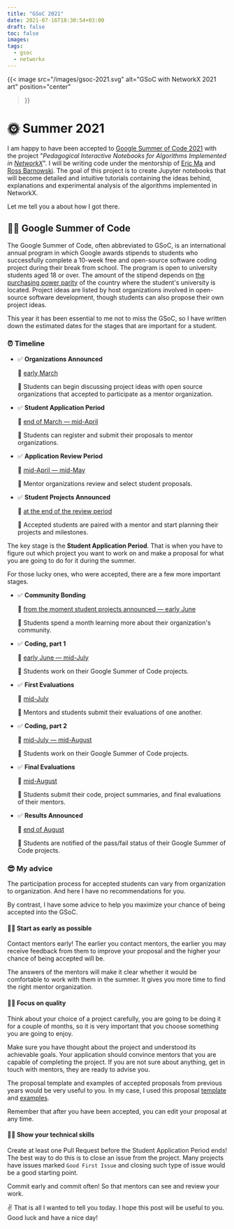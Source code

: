 ```yaml
---
title: "GSoC 2021"
date: 2021-07-16T18:30:54+03:00
draft: false
toc: false
images:
tags:
  - gsoc
  - networkx
---
```


{{< image
    src="/images/gsoc-2021.svg"
    alt="GSoC with NetworkX 2021 art"
    position="center"
>}}

# 🌞 ️Summer 2021

I am happy to have been accepted to
[Google Summer of Code 2021](https://summerofcode.withgoogle.com/)
with the project
"*Pedagogical Interactive Notebooks for Algorithms Implemented in [NetworkX](https://networkx.org/)*".
I will be writing code under the mentorship of
[Eric Ma](https://github.com/ericmjl)
and
[Ross Barnowski](https://github.com/rossbar).
The goal of this project is to create Jupyter notebooks that will become detailed and intuitive tutorials
containing the ideas behind, explanations and experimental analysis of the algorithms
implemented in NetworkX.

Let me tell you a about how I got there.

## 👨‍💻 Google Summer of Code

The Google Summer of Code, often abbreviated to GSoC, is an international annual program
in which Google awards stipends to students who successfully complete a 10-week
free and open-source software coding project during their break from school.
The program is open to university students aged 18 or over.
The amount of the stipend depends on
[the purchasing power parity](https://developers.google.com/open-source/gsoc/help/student-stipends)
of the country where the student's university is located.
Project ideas are listed by host organizations involved in open-source software development,
though students can also propose their own project ideas.

This year it has been essential to me not to miss the GSoC,
so I have written down the estimated dates for the stages that are important for a student.

### ⏰ Timeline

- ✅ **Organizations Announced**

  📅 <u> early March </u>

  📝 Students can begin discussing project ideas with open source organizations
  that accepted to participate as a mentor organization.

- ✅ **Student Application Period**

  📅 <u> end of March — mid-April </u>

  📝 Students can register and submit their proposals to mentor organizations.

- ✅ **Application Review Period**

  📅 <u> mid-April — mid-May </u>

  📝 Mentor organizations review and select student proposals.

- ✅ **Student Projects Announced**

  📅 <u> at the end of the review period </u>

  📝 Accepted students are paired with a mentor and start planning their projects and milestones.

The key stage is the **Student Application Period**.
That is when you have to figure out which project you want to work on and make a proposal
for what you are going to do for it during the summer.

For those lucky ones, who were accepted, there are a few more important stages.

- ✅ **Community Bonding**

  📅 <u> from the moment student projects announced — early June </u>

  📝 Students spend a month learning more about their organization's community.

- ✅ **Coding, part 1**

  📅 <u> early June — mid-July </u>

  📝 Students work on their Google Summer of Code projects.

- ✅ **First Evaluations**

  📅 <u> mid-July </u>

  📝 Mentors and students submit their evaluations of one another.

- ✅ **Coding, part 2**

  📅 <u> mid-July — mid-August </u>

  📝 Students work on their Google Summer of Code projects.

- ✅ **Final Evaluations**

  📅 <u> mid-August </u>

  📝 Students submit their code, project summaries, and final evaluations of their mentors.

- ✅ **Results Announced**

  📅 <u> end of August </u>

  📝 Students are notified of the pass/fail status of their Google Summer of Code projects.

### 😎 My advice

The participation process for accepted students can vary from organization to organization.
And here I have no recommendations for you.

By contrast, I have some advice to help you maximize your chance of being accepted into the GSoC.

#### 👨‍🏫 **Start as early as possible**

Contact mentors early!
The earlier you contact mentors, the earlier you may receive feedback from them
to improve your proposal and the higher your chance of being accepted will be.

The answers of the mentors will make it clear whether it would be comfortable to work with them in the summer.
It gives you more time to find the right mentor organization.

#### 👨‍🏫 **Focus on quality**

Think about your choice of a project carefully, you are going to be doing it for a couple of months,
so it is very important that you choose something you are going to enjoy.

Make sure you have thought about the project and understood its achievable goals.
Your application should convince mentors that you are capable of completing the project.
If you are not sure about anything, get in touch with mentors, they are ready to advise you.

The proposal template and examples of accepted proposals from previous years would be very useful to you.
In my case, I used this proposal
[template](https://github.com/numfocus/gsoc/blob/master/templates/proposal.md)
and
[examples](https://github.com/numfocus/gsoc/tree/master/2018).

Remember that after you have been accepted, you can edit your proposal at any time.

#### 👨‍🏫 **Show your technical skills**

Create at least one Pull Request before the Student Application Period ends!
The best way to do this is to close an issue from the project.
Many projects have issues marked `Good First Issue` and closing such type of issue would be a good starting point.

Commit early and commit often!
So that mentors can see and review your work.

✌ That is all I wanted to tell you today.
I hope this post will be useful to you.
Good luck and have a nice day!